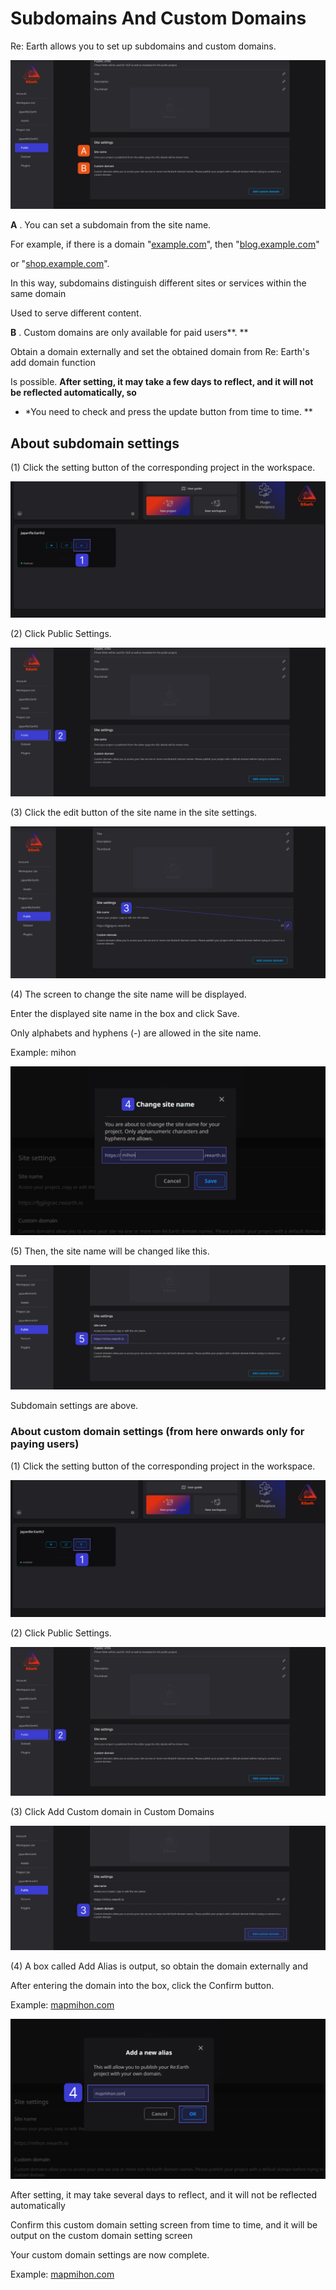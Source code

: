 # Subdomains And Custom Domains

Re: Earth allows you to set up subdomains and custom domains.

![2023-03-27_12h16_25 1.png](Subdomains%20And%20Custom%20Domains%20ac4fa9226d3d4d119c84bc7495c63dbd/2023-03-27_12h16_25_1.png)

**A** . You can set a subdomain from the site name.

For example, if there is a domain "[example.com](http://example.com/)", then "[blog.example.com](http://blog.example.com/)"

or "[shop.example.com](http://shop.example.com/)".

In this way, subdomains distinguish different sites or services within the same domain

Used to serve different content.

**B** . Custom domains are only available for paid users**. **

Obtain a domain externally and set the obtained domain from Re: Earth's add domain function

Is possible. **After setting, it may take a few days to reflect, and it will not be reflected automatically, so**

- *You need to check and press the update button from time to time. **

## About subdomain settings

(1) Click the setting button of the corresponding project in the workspace.

![2023-03-27_12h44_56 1.png](Subdomains%20And%20Custom%20Domains%20ac4fa9226d3d4d119c84bc7495c63dbd/2023-03-27_12h44_56_1.png)

(2) Click Public Settings.

![2023-03-27_12h16_25 1 (1).png](Subdomains%20And%20Custom%20Domains%20ac4fa9226d3d4d119c84bc7495c63dbd/2023-03-27_12h16_25_1_(1).png)

(3) Click the edit button of the site name in the site settings.

![2023-03-27_12h39_14 1 (1).png](Subdomains%20And%20Custom%20Domains%20ac4fa9226d3d4d119c84bc7495c63dbd/2023-03-27_12h39_14_1_(1).png)

(4) The screen to change the site name will be displayed.

Enter the displayed site name in the box and click Save.

Only alphabets and hyphens (-) are allowed in the site name.

Example: mihon

![2023-03-27_12h53_00 1.png](Subdomains%20And%20Custom%20Domains%20ac4fa9226d3d4d119c84bc7495c63dbd/2023-03-27_12h53_00_1.png)

(5) Then, the site name will be changed like this.

![2023-03-27_12h57_17 1.png](Subdomains%20And%20Custom%20Domains%20ac4fa9226d3d4d119c84bc7495c63dbd/2023-03-27_12h57_17_1.png)

Subdomain settings are above.

### About custom domain settings (from here onwards only for paying users)

(1) Click the setting button of the corresponding project in the workspace.

![2023-03-27_12h44_56 1 (1).png](Subdomains%20And%20Custom%20Domains%20ac4fa9226d3d4d119c84bc7495c63dbd/2023-03-27_12h44_56_1_(1).png)

(2) Click Public Settings.

![2023-03-27_12h16_25 1 (1).png](Subdomains%20And%20Custom%20Domains%20ac4fa9226d3d4d119c84bc7495c63dbd/2023-03-27_12h16_25_1_(1)%201.png)

(3) Click Add Custom domain in Custom Domains

![2023-03-27_12h57_17 1 (1).png](Subdomains%20And%20Custom%20Domains%20ac4fa9226d3d4d119c84bc7495c63dbd/2023-03-27_12h57_17_1_(1).png)

(4) A box called Add Alias is output, so obtain the domain externally and

After entering the domain into the box, click the Confirm button.

Example: [mapmihon.com](http://mapmihon.com/)

![2023-03-27_13h09_07 1.png](Subdomains%20And%20Custom%20Domains%20ac4fa9226d3d4d119c84bc7495c63dbd/2023-03-27_13h09_07_1.png)

After setting, it may take several days to reflect, and it will not be reflected automatically

Confirm this custom domain setting screen from time to time, and it will be output on the custom domain setting screen

Your custom domain settings are now complete.

Example: [mapmihon.com](http://mapmihon.com/)